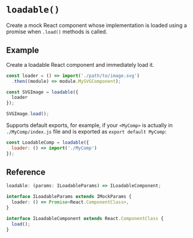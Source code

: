# `loadable()`

Create a mock React component whose implementation is loaded using a promise when `.load()` methods is called.

## Example

Create a loadable React component and immediately load it.

```js
const loader = () => import('./path/to/image.svg')
  .then((module) => module.MySVGComponent);

const SVGImage = loadable({
  loader
});

SVGImage.load();
```

Supports default exports, for example, if your `<MyComp>` is actually in `./MyComp/index.js` file
and is exported as `export default MyComp`:

```js
const LoadableComp = loadable({
  loader: () => import('./MyComp')
});
```


## Reference

```ts
loadable: (params: ILoadableParams) => ILoadableComponent;

interface ILoadableParams extends IMockParams {
  loader: () => Promise<React.ComponentClass>,
}

interface ILoadableComponent extends React.ComponentClass {
  load();
}
```
